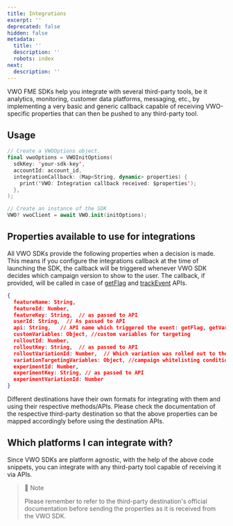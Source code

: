 ```yaml
---
title: Integrations
excerpt: ''
deprecated: false
hidden: false
metadata:
  title: ''
  description: ''
  robots: index
next:
  description: ''
---
```

VWO FME SDKs help you integrate with several third-party tools, be it analytics, monitoring, customer data platforms, messaging, etc., by implementing a very basic and generic callback capable of receiving VWO-specific properties that can then be pushed to any third-party tool.

## Usage

```swift Dart
// Create a VWOOptions object.
final vwoOptions = VWOInitOptions(
  sdkKey: 'your-sdk-key',
  accountId: account_id,
  integrationCallback: (Map<String, dynamic> properties) {
    print('VWO: Integration callback received: $properties');
  },
);

// Create an instance of the SDK
VWO? vwoClient = await VWO.init(initOptions);
```

## Properties available to use for integrations

All VWO SDKs provide the following properties when a decision is made. This means if you configure the integrations callback at the time of launching the SDK, the callback will be triggered whenever VWO SDK decides which campaign version to show to the user. The callback, if provided, will be called in case of [getFlag](https://developers.vwo.com/v2/docs/fme-flutter-flags) and [trackEvent](https://developers.vwo.com/v2/docs/fme-flutter-metrics) APIs.

```json
{
  featureName: String,
  featureId: Number,
  featureKey: String,  // as passed to API
  userId: String,  // As passed to API
  api: String,   // API name which triggered the event: getFlag, getVariable, trackMetric
  customVariables: Object, //custom variables for targeting
  rolloutId: Number,
  rolloutKey: String,  // as passed to API
  rolloutVariationId: Number,  // Which variation was rolled out to the current user
  variationTargetingVariables: Object, //campaign whitelisting conditions
  experimentId: Number,
  experimentKey: String, // as passed to API
  experimentVariationId: Number
}

```

Different destinations have their own formats for integrating with them and using their respective methods/APIs. Please check the documentation of the respective third-party destination so that the above properties can be mapped accordingly before using the destination APIs.

## Which platforms I can integrate with?

Since VWO SDKs are platform agnostic, with the help of the above code snippets, you can integrate with any third-party tool capable of receiving it via APIs. 

> 📘 Note
> 
> Please remember to refer to the third-party destination's official documentation before sending the properties as it is received from the VWO SDK.